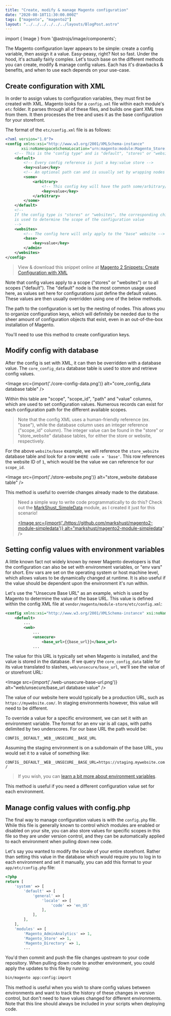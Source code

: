 ```yaml
---
title: "Create, modify & manage Magento configuration"
date: "2020-08-18T11:30:00.000Z"
tags: ["magento", "magento2"]
layout: "../../../../../../layouts/BlogPost.astro"
---
```


import { Image } from '@astrojs/image/components';

The Magento configuration layer appears to be simple: create a config variable, then assign it a value. Easy-peasy, right? Not so fast. Under the hood, it's actually fairly complex. Let's touch base on the different methods you can create, modify & manage config values. Each has it's drawbacks & benefits, and when to use each depends on your use-case.

## Create configuration with XML

In order to assign values to configuration variables, they must first be created with XML. Magento looks for a `config.xml` file within each module's `etc` folder. It parses through all of these files, and builds one giant XML tree from them. It then processes the tree and uses it as the base configuration for your storefront.

The format of the `etc/config.xml` file is as follows:

```xml
<?xml version="1.0"?>
<config xmlns:xsi="http://www.w3.org/2001/XMLSchema-instance"
       xsi:noNamespaceSchemaLocation="urn:magento:module:Magento_Store:etc/config.xsd">
    <!-- This is the "config type" and is "default", "stores" or "websites" -->
    <default>
        <!-- Every config reference is just a key:value store -->
        <key>value</key>
        <!-- An optional path can and is usually set by wrapping nodes -->
        <some>
            <arbitrary>
                <!-- This config key will have the path some/arbitrary/key -->
                <key>value</key>
            </arbitrary>
        </some>
    </default>
    <!--
    If the config type is "stores" or "websites", the corresponding child node
    is used to determine the scope of the configuration value
    -->
    <websites>
        <!-- The config here will only apply to the "base" website -->
        <base>
            <key>value</key>
        </admin>
    </websites>
</config>
```

> View & download this snippet online at [Magento 2 Snippets: Create Configuration with XML](https://mdotacademy.snippets.cc/collection/magento-2/create-configuration-xml)

Note that config values apply to a scope ("stores" or "websites") or to all scopes ("default"). The "default" node is the most common usage used here, as values set here for configurations just define the default values. These values are then usually overridden using one of the below methods.

The path to the configuration is set by the nesting of nodes. This allows you to organize configuration keys, which will definitely be needed due to the sheer amount of configuration objects that exist, even in an out-of-the-box installation of Magento.

You'll need to use this method to create configuration keys.

## Modify config with database

After the config is set with XML, it can then be overridden with a database value. The `core_config_data` database table is used to store and retrieve config values.

<Image src={import('./core-config-data.png')} alt="core_config_data database table" />

Within this table are "scope", "scope_id", "path" and "value" columns, which are used to set configuration values. Numerous records can exist for each configuration path for the different available scopes.

> Note that the config XML uses a human-friendly reference (ex. "base"), while the database column uses an integer reference ("scope_id" column). The integer value can be found in the "store" or "store_website" database tables, for either the store or website, respectively.

For the above `website/base` example, we will reference the `store_website` database table and look for a row `WHERE code = 'base'`. This row references the website ID of `1`, which would be the value we can reference for our `scope_id`.

<Image src={import('./store-website.png')} alt="store_website database table" />

This method is useful to override changes already made to the database.

> Need a simple way to write code programmatically to do this? Check out the [MarkShust_SimpleData](https://github.com/markshust/magento2-module-simpledata) module, as I created it just for this scenario!
> 
> [<Image src={import('./https://github.com/markshust/magento2-module-simpledata')} alt="markshust/magento2-module-simpledata](markshust-simpledata.png)" />

## Setting config values with environment variables

A little known fact not widely known by newer Magento developers is that the configuration can also be set with environment variables, or "env vars" for short. Env vars are set on the operating system or host machine level, which allows values to be dynamically changed at runtime. It is also useful if the value should be dependent upon the environment it's run within.

Let's use the "Unsecure Base URL" as an example, which is used by Magento to determine the value of the base URL. This value is defined within the config XML file at `vendor/magento/module-store/etc/config.xml`:

```xml
<config xmlns:xsi="http://www.w3.org/2001/XMLSchema-instance" xsi:noNamespaceSchemaLocation="urn:magento:module:Magento_Store:etc/config.xsd">
    <default>
        ...
        <web>
            ...
            <unsecure>
                <base_url>{{base_url}}</base_url>
            ...
```

The value for this URL is typically set when Magento is installed, and the value is stored in the database. If we query the `core_config_data` table for its value translated to slashes, `web/unsecure/base_url`, we'll see the value of or storefront URL:

<Image src={import('./web-unsecure-base-url.png')} alt="web/unsecure/base_url database value" />

The value of our website here would typically be a production URL, such as `https://mywebsite.com/`. In staging environments however, this value will need to be different.

To override a value for a specific environment, we can set it with an environment variable. The format for an env var is all caps, with paths delimited by two underscores. For our base URL the path would be:

```CONFIG__DEFAULT__WEB__UNSECURE__BASE_URL```

Assuming the staging environment is on a subdomain of the base URL, you would set it to a value of something like:

```CONFIG__DEFAULT__WEB__UNSECURE__BASE_URL=https://staging.mywebsite.com/```

> If you wish, you can [learn a bit more about environment variables](https://en.wikipedia.org/wiki/Environment_variable).

This method is useful if you need a different configuration value set for each environment.

## Manage config values with config.php

The final way to manage configuration values is with the `config.php` file. While this file is generally known to control which modules are enabled or disabled on your site, you can also store values for specific scopes in this file so they are under version control, and they can be automatically applied to each environment when pulling down new code.

Let's say you wanted to modify the locale of your entire storefront. Rather than setting this value in the database which would require you to log in to each environment and set it manually, you can add this format to your `app/etc/config.php` file:

```php
<?php
return [
    'system' => [
        'default' => [
            'general' => [
                'locale' => [
                    'code' => 'en_US'
                ],
            ],
        ],
    ],
    'modules' => [
        'Magento_AdminAnalytics' => 1,
        'Magento_Store' => 1,
        'Magento_Directory' => 1,
        ...
```

You'd then commit and push the file changes upstream to your code repository. When pulling down code to another environment, you could apply the updates to this file by running:

```bash
bin/magento app:config:import
```

This method is useful when you wish to share config values between environments and want to track the history of these changes in version control, but don't need to have values changed for different environments. Note that this line should always be included in your scripts when deploying code.
